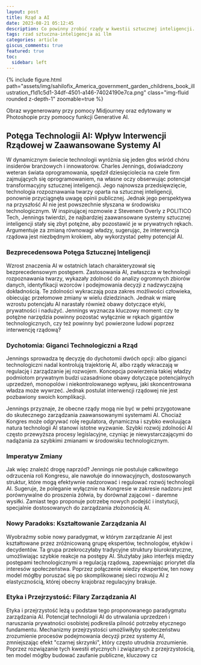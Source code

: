 ```yaml
---
layout: post
title: Rząd a AI 
date: 2023-08-21 05:12:45
description: Co powinny zrobić rządy w kwestii sztucznej inteligencji.
tags: rzad sztuczna-inteligencja ai llm 
categories: article
giscus_comments: true
featured: true
toc:
  sidebar: left
---
```


{% include figure.html path="assets/img/sahilofix_America_government_garden_childrens_book_illustration_f1d1c5d1-34df-4501-a146-74024190e7ca.png" class="img-fluid rounded z-depth-1" zoomable=true %}
<div class="caption">
    Obraz wygenerowany przy pomocy Midjourney oraz edytowany w Photoshopie przy pomoocy funkcji Generative AI.
</div>

## **Potęga Technologii AI: Wpływ Interwencji Rządowej w Zaawansowane Systemy AI**

W dynamicznym świecie technologii wyróżnia się jeden głos wśród chóru insiderów branżowych i innowatorów. Charles Jennings, doświadczony weteran świata oprogramowania, spędził dziesięciolecia na czele firm zajmujących się oprogramowaniem, na własne oczy obserwując potencjał transformacyjny sztucznej inteligencji. Jego najnowsza przedsięwzięcie, technologia rozpoznawania twarzy oparta na sztucznej inteligencji, ponownie przyciągnęła uwagę opinii publicznej. Jednak jego perspektywa na przyszłość AI nie jest powszechnie słyszana w środowisku technologicznym. W inspirującej rozmowie z Stevenem Overly z POLITICO Tech, Jennings twierdzi, że najbardziej zaawansowane systemy sztucznej inteligencji stały się zbyt potężne, aby pozostawić je w prywatnych rękach. Argumentuje za zmianą równowagi władzy, sugerując, że interwencja rządowa jest niezbędnym krokiem, aby wykorzystać pełny potencjał AI.

### **Bezprecedensowa Potęga Sztucznej Inteligencji**

Wzrost znaczenia AI w ostatnich latach charakteryzował się bezprecedensowym postępem. Zastosowania AI, zwłaszcza w technologii rozpoznawania twarzy, wykazały zdolność do analizy ogromnych zbiorów danych, identyfikacji wzorców i podejmowania decyzji z nadzwyczajną dokładnością. Te zdolności wykraczają poza zakres możliwości człowieka, obiecując przełomowe zmiany w wielu dziedzinach. Jednak w miarę wzrostu potencjału AI narastały również obawy dotyczące etyki, prywatności i nadużyć. Jennings wyznacza kluczowy moment: czy te potężne narzędzia powinny pozostać wyłącznie w rękach gigantów technologicznych, czy też powinny być powierzone ludowi poprzez interwencję rządową?

### **Dychotomia: Giganci Technologiczni a Rząd**

Jennings sprowadza tę decyzję do dychotomii dwóch opcji: albo giganci technologiczni nadal kontrolują trajektorię AI, albo rządy wkraczają w regulację i zarządzanie jej rozwojem. Koncepcja powierzenia takiej władzy podmiotom prywatnym budzi uzasadnione obawy dotyczące potencjalnych uprzedzeń, monopolów i niekontrolowanego wpływu, jaki skoncentrowana władza może wywrzeć. Jednak postulat interwencji rządowej nie jest pozbawiony swoich komplikacji.

Jennings przyznaje, że obecne rządy mogą nie być w pełni przygotowane do skutecznego zarządzania zaawansowanymi systemami AI. Chociaż Kongres może odgrywać rolę regulatora, dynamiczna i szybko ewoluująca natura technologii AI stanowi istotne wyzwanie. Szybki rozwój zdolności AI często przewyższa procesy legislacyjne, czyniąc je niewystarczającymi do nadążania za szybkimi zmianami w środowisku technologicznym.

### **Imperatyw Zmiany**

Jak więc znaleźć drogę naprzód? Jennings nie postuluje całkowitego odrzucenia roli Kongresu, ale nawołuje do innowacyjnych, dostosowanych struktur, które mogą efektywnie nadzorować i regulować rozwój technologii AI. Sugeruje, że poleganie wyłącznie na Kongresie w zakresie nadzoru jest porównywalne do proszenia żółwia, by dorównał zającowi - daremne wysiłki. Zamiast tego proponuje potrzebę nowych podejść i instytucji, specjalnie dostosowanych do zarządzania złożonością AI.

### **Nowy Paradoks: Kształtowanie Zarządzania AI**

Wyobraźmy sobie nowy paradygmat, w którym zarządzanie AI jest kształtowane przez zróżnicowaną grupę ekspertów, technologów, etyków i decydentów. Ta grupa przekroczyłaby tradycyjne struktury biurokratyczne, umożliwiając szybkie reakcje na postępy AI. Służyłaby jako interfejs między postępami technologicznymi a regulacją rządową, zapewniając priorytet dla interesów społeczeństwa. Poprzez połączenie wiedzy ekspertów, ten nowy model mógłby poruszać się po skomplikowanej sieci rozwoju AI z elastycznością, której obecny krajobraz regulacyjny brakuje.

### **Etyka i Przejrzystość: Filary Zarządzania AI**

Etyka i przejrzystość leżą u podstaw tego proponowanego paradygmatu zarządzania AI. Potencjał technologii AI do utrwalania uprzedzeń i naruszania prywatności osobistej podkreśla pilność potrzeby etycznego fundamentu. Mechanizmy przejrzystości umożliwiłyby społeczeństwu zrozumienie procesów podejmowania decyzji przez systemy AI, zmniejszając efekt "czarnej skrzynki", który często utrudnia zrozumienie. Poprzez rozwiązanie tych kwestii etycznych i związanych z przejrzystością, ten model mógłby budować zaufanie publiczne, kluczowy cz